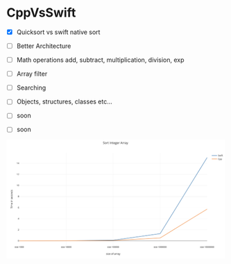 # CppVsSwift


- [x] Quicksort vs swift native sort
- [ ] Better Architecture
- [ ] Math operations add, subtract, multiplication, division, exp
- [ ] Array filter
- [ ] Searching
- [ ] Objects, structures, classes etc...
- [ ] soon
- [ ] soon



![Alt text](docs/CppVsSwiftSort.png?raw=true "Title")
